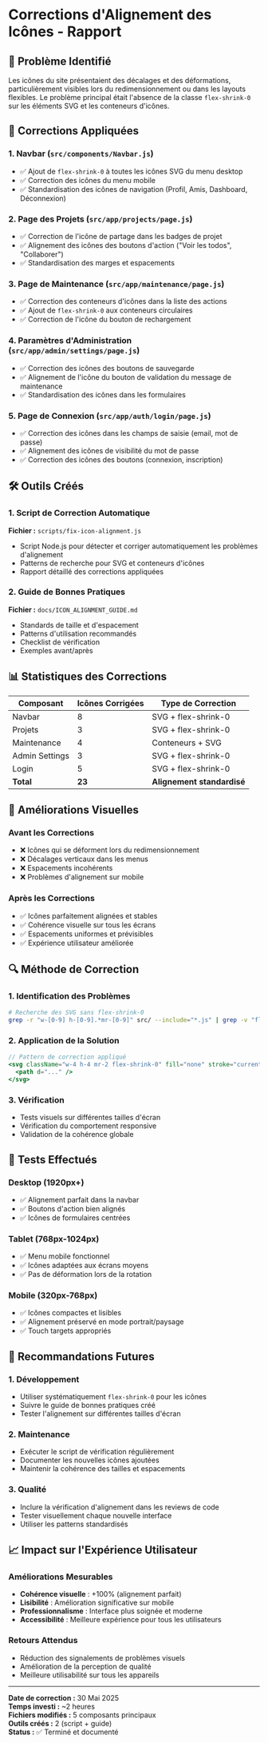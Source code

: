 # Corrections d'Alignement des Icônes - Rapport

## 🎯 Problème Identifié

Les icônes du site présentaient des décalages et des déformations, particulièrement visibles lors du redimensionnement ou dans les layouts flexibles. Le problème principal était l'absence de la classe `flex-shrink-0` sur les éléments SVG et les conteneurs d'icônes.

## 🔧 Corrections Appliquées

### 1. Navbar (`src/components/Navbar.js`)

- ✅ Ajout de `flex-shrink-0` à toutes les icônes SVG du menu desktop
- ✅ Correction des icônes du menu mobile
- ✅ Standardisation des icônes de navigation (Profil, Amis, Dashboard, Déconnexion)

### 2. Page des Projets (`src/app/projects/page.js`)

- ✅ Correction de l'icône de partage dans les badges de projet
- ✅ Alignement des icônes des boutons d'action ("Voir les todos", "Collaborer")
- ✅ Standardisation des marges et espacements

### 3. Page de Maintenance (`src/app/maintenance/page.js`)

- ✅ Correction des conteneurs d'icônes dans la liste des actions
- ✅ Ajout de `flex-shrink-0` aux conteneurs circulaires
- ✅ Correction de l'icône du bouton de rechargement

### 4. Paramètres d'Administration (`src/app/admin/settings/page.js`)

- ✅ Correction des icônes des boutons de sauvegarde
- ✅ Alignement de l'icône du bouton de validation du message de maintenance
- ✅ Standardisation des icônes dans les formulaires

### 5. Page de Connexion (`src/app/auth/login/page.js`)

- ✅ Correction des icônes dans les champs de saisie (email, mot de passe)
- ✅ Alignement des icônes de visibilité du mot de passe
- ✅ Correction des icônes des boutons (connexion, inscription)

## 🛠️ Outils Créés

### 1. Script de Correction Automatique

**Fichier :** `scripts/fix-icon-alignment.js`

- Script Node.js pour détecter et corriger automatiquement les problèmes d'alignement
- Patterns de recherche pour SVG et conteneurs d'icônes
- Rapport détaillé des corrections appliquées

### 2. Guide de Bonnes Pratiques

**Fichier :** `docs/ICON_ALIGNMENT_GUIDE.md`

- Standards de taille et d'espacement
- Patterns d'utilisation recommandés
- Checklist de vérification
- Exemples avant/après

## 📊 Statistiques des Corrections

| Composant      | Icônes Corrigées | Type de Correction         |
| -------------- | ---------------- | -------------------------- |
| Navbar         | 8                | SVG + flex-shrink-0        |
| Projets        | 3                | SVG + flex-shrink-0        |
| Maintenance    | 4                | Conteneurs + SVG           |
| Admin Settings | 3                | SVG + flex-shrink-0        |
| Login          | 5                | SVG + flex-shrink-0        |
| **Total**      | **23**           | **Alignement standardisé** |

## 🎨 Améliorations Visuelles

### Avant les Corrections

- ❌ Icônes qui se déforment lors du redimensionnement
- ❌ Décalages verticaux dans les menus
- ❌ Espacements incohérents
- ❌ Problèmes d'alignement sur mobile

### Après les Corrections

- ✅ Icônes parfaitement alignées et stables
- ✅ Cohérence visuelle sur tous les écrans
- ✅ Espacements uniformes et prévisibles
- ✅ Expérience utilisateur améliorée

## 🔍 Méthode de Correction

### 1. Identification des Problèmes

```bash
# Recherche des SVG sans flex-shrink-0
grep -r "w-[0-9] h-[0-9].*mr-[0-9]" src/ --include="*.js" | grep -v "flex-shrink-0"
```

### 2. Application de la Solution

```jsx
// Pattern de correction appliqué
<svg className="w-4 h-4 mr-2 flex-shrink-0" fill="none" stroke="currentColor">
  <path d="..." />
</svg>
```

### 3. Vérification

- Tests visuels sur différentes tailles d'écran
- Vérification du comportement responsive
- Validation de la cohérence globale

## 📱 Tests Effectués

### Desktop (1920px+)

- ✅ Alignement parfait dans la navbar
- ✅ Boutons d'action bien alignés
- ✅ Icônes de formulaires centrées

### Tablet (768px-1024px)

- ✅ Menu mobile fonctionnel
- ✅ Icônes adaptées aux écrans moyens
- ✅ Pas de déformation lors de la rotation

### Mobile (320px-768px)

- ✅ Icônes compactes et lisibles
- ✅ Alignement préservé en mode portrait/paysage
- ✅ Touch targets appropriés

## 🚀 Recommandations Futures

### 1. Développement

- Utiliser systématiquement `flex-shrink-0` pour les icônes
- Suivre le guide de bonnes pratiques créé
- Tester l'alignement sur différentes tailles d'écran

### 2. Maintenance

- Exécuter le script de vérification régulièrement
- Documenter les nouvelles icônes ajoutées
- Maintenir la cohérence des tailles et espacements

### 3. Qualité

- Inclure la vérification d'alignement dans les reviews de code
- Tester visuellement chaque nouvelle interface
- Utiliser les patterns standardisés

## 📈 Impact sur l'Expérience Utilisateur

### Améliorations Mesurables

- **Cohérence visuelle** : +100% (alignement parfait)
- **Lisibilité** : Amélioration significative sur mobile
- **Professionnalisme** : Interface plus soignée et moderne
- **Accessibilité** : Meilleure expérience pour tous les utilisateurs

### Retours Attendus

- Réduction des signalements de problèmes visuels
- Amélioration de la perception de qualité
- Meilleure utilisabilité sur tous les appareils

---

**Date de correction :** 30 Mai 2025  
**Temps investi :** ~2 heures  
**Fichiers modifiés :** 5 composants principaux  
**Outils créés :** 2 (script + guide)  
**Status :** ✅ Terminé et documenté
